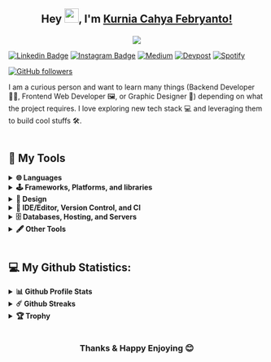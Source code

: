 ## <p align="center"> Hey <img src="https://media.giphy.com/media/hvRJCLFzcasrR4ia7z/giphy.gif" width="28">, I'm [Kurnia Cahya Febryanto!](https://github.com/kurniacf/) </p>

<p align="center">
  <a href="https://github.com/DenverCoder1/readme-typing-svg"><img src="https://readme-typing-svg.herokuapp.com/?lines=Informatics%20Engineering%20Student;Always%20learning%20new%20things;Interested%20in%20backend%20developer&font=Fira%20Code&center=true&width=440&height=45&color=85a7ff&vCenter=true&size=22"></a>
</p>


[![Linkedin Badge](https://img.shields.io/badge/-LinkedIn-0e76a8?style=flat-square&logo=Linkedin&logoColor=white)](https://linkedin.com/in/kurnia-cahya-febryanto/)
[![Instagram Badge](https://img.shields.io/badge/-Instagram-e4405f?style=flat-square&logo=Instagram&logoColor=white)](https://instagram.com/kurniacf)
[![Medium](https://img.shields.io/badge/Medium-12100E?&logo=medium&logoColor=white)](https://medium.com/@kurniacf)
[![Devpost](https://img.shields.io/badge/Devpost-003E54?logo=Devpost&logoColor=white)](https://devpost.com/kurniacf)
[![Spotify](https://img.shields.io/badge/Spotify-1ED760?logo=spotify&logoColor=white)](https://open.spotify.com/user/21o5futfpv72qisww3brfywga?si=00a1e2f99a47412d)

<p align="left">
  <!--
  <a href="https://github.com/kurniacf/kurniacf">
    <img src="https://komarev.com/ghpvc/?username=kurniacf" alt="page views" />
  </a>
  -->
  <a href="https://github.com/kurniacf?tab=followers">
    <img alt="GitHub followers" src="https://img.shields.io/github/followers/kurniacf?color=green&logo=github">
  </a>
</p>

I am a curious person and want to learn many things (Backend Developer 👨‍💻, Frontend Web Developer 🖼, or Graphic Designer 🎨) depending on what the project requires. I love exploring new tech stack 💻 and leveraging them to build cool stuffs 🛠️. 
<br/>
<br/>

<!--
**kurniacf/kurniacf** is a ✨ _special_ ✨ repository because its `README.md` (this file) appears on your GitHub profile.

Here are some ideas to get you started:

- 🔭 I’m currently working on ...
- 🌱 I’m currently learning ...
- 👯 I’m looking to collaborate on ...
- 🤔 I’m looking for help with ...
- 💬 Ask me about ...
- 📫 How to reach me: ...
- 😄 Pronouns: ...
- ⚡ Fun fact: ...
hide=c%2B%2B
-->

<!-- Some badges are from https://github.com/Ileriayo/markdown-badges -->

## 🔨 My Tools

<details>	
  <summary><b>🌐 Languages</b></summary>
  <p>
    <a href="http://www.open-std.org/jtc1/sc22/wg14/"><img alt="C" src="https://img.shields.io/badge/C-00599C?logo=c&logoColor=white"></a>
    <a href="https://en.cppreference.com/w/"><img alt="C++" src="https://img.shields.io/badge/c++-%2300599C.svg?&logo=c%2B%2B&logoColor=white"></a>
    <a href="https://developer.mozilla.org/en-US/docs/Web/CSS/Reference"><img alt="CSS" src="https://img.shields.io/badge/css3-%231572B6.svg?&logo=css3&logoColor=white"></a>
    <a href="https://go.dev/"><img alt="Golang" src="https://img.shields.io/badge/Go-00ADD8?logo=go&logoColor=white"></a>
    <a href="https://developer.mozilla.org/en-US/docs/Web/HTML"><img alt="HTML" src="https://img.shields.io/badge/html5-%23E34F26.svg?&logo=html5&logoColor=white"></a>
    <a href="https://docs.oracle.com/en/java/"><img alt="Java" src="https://img.shields.io/badge/java-%23ED8B00.svg?&logo=java&logoColor=white"></a>
    <a href="https://www.json.org/json-en.html"><img alt="JSON" src="https://img.shields.io/badge/json-5E5C5C?logo=json&logoColor=white"></a>
    <a href="https://developer.mozilla.org/en-US/docs/Web/JavaScript"><img alt="JavaScript" src="https://img.shields.io/badge/javascript-%23323330.svg?e&logo=javascript&logoColor=%23F7DF1E"></a>
    <a href="https://www.latex-project.org/"><img alt="LaTeX" src="https://img.shields.io/badge/latex-%23008080.svg?&logo=latex&logoColor=white"></a>
    <a href="https://www.markdownguide.org/"><img alt="Markdown" src="https://img.shields.io/badge/markdown-%23000000.svg?&logo=markdown&logoColor=white"></a>
    <a href="https://www.php.net/"><img alt="PHP" src="https://img.shields.io/badge/php-%23777BB4.svg?&logo=php&logoColor=white"></a>
    <a href="https://www.python.org/"><img alt="Python" src="https://img.shields.io/badge/python-3670A0?&logo=python&logoColor=ffdd54"></a>
    <a href="https://www.r-project.org/"><img alt="R" src="https://img.shields.io/badge/R-276DC3?logo=r&logoColor=white"></a>
  </p>
</details>	


<details>	
  <summary><b>🕹 Frameworks, Platforms, and libraries</b></summary>
  <p>
    <a href="https://dotnet.microsoft.com/en-us/"><img alt=".NET" src="https://img.shields.io/badge/.NET-512BD4?logo=dotnet&logoColor=white"></a>
    <a href="https://spark.apache.org/"><img alt="Apache Spark" src="https://img.shields.io/badge/Apache_Spark-FFFFFF?&logo=apachespark&logoColor=#E35A16"></a>
    <a href="https://getbootstrap.com/"><img alt="Bootstrap" src="https://img.shields.io/badge/bootstrap-%23563D7C.svg?e&logo=bootstrap&logoColor=white"></a>
    <a href="https://www.debian.org/"><img alt="Debian" src="https://img.shields.io/badge/Debian-A81D33?logo=debian&logoColor=white"></a>
    <a href="https://www.docker.com/"><img alt="Docker" src="https://img.shields.io/badge/Docker-2CA5E0?logo=docker&logoColor=white"></a>
    <a href="https://expressjs.com/"><img alt="Express.js" src="https://img.shields.io/badge/express.js-%23404d59.svg?&logo=express&logoColor=%2361DAFB"></a>
    <a href="https://firebase.google.com/"><img alt="Firebase" src="https://img.shields.io/badge/firebase-ffca28?logo=firebase&logoColor=blac"></a>
    <a href="https://jupyter.org/"><img alt="Jupyter" src="https://img.shields.io/badge/Jupyter-F37626.svg?logo=Jupyter&logoColor=white"></a>
    <a href="https://jquery.com/"><img alt="jQuery" src="https://img.shields.io/badge/jquery-%230769AD.svg?&logo=jquery&logoColor=white"></a>
    <a href="https://jwt.io/"><img alt="JWT" src="https://img.shields.io/badge/JWT-black?&logo=JSON%20web%20tokens"></a>
    <a href="https://laravel.com/"><img alt="Laravel" src="https://img.shields.io/badge/laravel-%23FF2D20.svg?&logo=laravel&logoColor=white"></a>
    <a href="https://www.linux.org/"><img alt="Linux" src="https://img.shields.io/badge/Linux-FCC624?logo=linux&logoColor=black"></a>
    <a href="https://mui.com/"><img alt="MUI" src="https://img.shields.io/badge/MUI-%230081CB.svg?&logo=material-ui&logoColor=white"></a>
    <a href="https://www.npmjs.com/"><img alt="NPM" src="https://img.shields.io/badge/NPM-%23000000.svg?&logo=npm&logoColor=white"></a>
    <a href="https://nodejs.org/en/"><img alt="NodeJS" src="https://img.shields.io/badge/node.js-6DA55F?&logo=node.js&logoColor=white"></a>
    <a href="https://reactjs.org/"><img alt="React" src="https://img.shields.io/badge/react-%2320232a.svg?&logo=react&logoColor=%2361DAFB"></a>
    <a href="https://threejs.org/"><img alt="ThreeJS" src="https://img.shields.io/badge/ThreeJs-black?logo=three.js&logoColor=white"></a>
    <a href="https://ubuntu.com/"><img alt="Ubuntu" src="https://img.shields.io/badge/Ubuntu-E95420?logo=ubuntu&logoColor=white"></a>
    <a href="https://webpack.js.org/"><img alt="Webpack" src="https://img.shields.io/badge/webpack-%238DD6F9.svg?&logo=webpack&logoColor=black"></a>
    <a href="https://www.microsoft.com/en-us/windows?r=1"><img alt="Windows" src="https://img.shields.io/badge/Windows-0078D6?&logo=windows&logoColor=white"></a>
    <a href="https://yarnpkg.com/"><img alt="Yarn" src="https://img.shields.io/badge/yarn-%232C8EBB.svg?&logo=yarn&logoColor=white"></a>
  </p>
</details>	
  
<details>	
  <summary><b>🎨 Design</b></summary>
  <p>
      <a href="https://www.adobe.com/sea/"><img alt="Adobe" src="https://img.shields.io/badge/adobe-%23FF0000.svg?&logo=adobe&logoColor=white"></a>
    <a href="https://www.adobe.com/sea/products/aftereffects.html"><img alt="Adobe After Effect" src="https://img.shields.io/badge/Adobe%20After%20Effects-9999FF.svg?&logo=Adobe%20After%20Effects&logoColor=white"></a>
      <a href="https://www.adobe.com/sea/products/illustrator.html"><img alt="Adobe Illustrator" src="https://img.shields.io/badge/adobeillustrator-%23FF9A00.svg?&logo=adobeillustrator&logoColor=white"></a>
    <a href="https://www.adobe.com/sea/products/photoshop.html"><img alt="Adobe Photoshop" src="https://img.shields.io/badge/adobephotoshop-%2331A8FF.svg?&logo=adobephotoshop&logoColor=white"></a>
    <a href="https://www.adobe.com/sea/products/premiere.html"><img alt="Adobe Premiere Pro" src="https://img.shields.io/badge/Adobe%20Premiere%20Pro-9999FF.svg?&logo=Adobe%20Premiere%20Pro&logoColor=white"></a>
    <a href="https://www.canva.com/"><img alt="Canva" src="https://img.shields.io/badge/Canva-%2300C4CC.svg?&logo=Canva&logoColor=white"></a>
    <a href="https://dribbble.com/"><img alt="Dribbble" src="https://img.shields.io/badge/Dribbble-EA4C89?&logo=dribbble&logoColor=white"></a>
    <a href="https://www.figma.com/"><img alt="Figma" src="https://img.shields.io/badge/figma-%23F24E1E.svg?&logo=figma&logoColor=white"></a>
  </p>
</details>	
  
<details>	
  <summary><b>📝 IDE/Editor, Version Control, and CI</b></summary>
  <p>
    <a href="https://codepen.io/"><img alt="Codepen" src="https://img.shields.io/badge/CodePen-white?&logo=codepen&logoColor=black"></a>
    <a href="https://codesandbox.io/"><img alt="CodeSandbox" src="https://img.shields.io/badge/Codesandbox-040404?&logo=codesandbox&logoColor=DBDBDB"></a>  
    <a href="https://www.eclipse.org/"><img alt="Eclipse" src="https://img.shields.io/badge/Eclipse-FE7A16.svg?&logo=Eclipse&logoColor=white"></a>
    <a href="https://git-scm.com/"><img alt="Git" src="https://img.shields.io/badge/git-%23F05033.svg?&logo=git&logoColor=white"></a>
    <a href="https://github.com/"><img alt="GitHub" src="https://img.shields.io/badge/github-%23121011.svg?&logo=github&logoColor=white"></a>
    <a href="https://github.com/features/actions"><img alt="GitHub Actions" src="https://img.shields.io/badge/githubactions-%232671E5.svg?&logo=githubactions&logoColor=white"></a>
    <a href="https://notepad-plus-plus.org/downloads/"><img alt="Notepad++" src="https://img.shields.io/badge/Notepad++-90E59A.svg?logoColor=black"></a>
    <a href="https://www.jetbrains.com/idea/"><img alt="IntelliJ IDEA" src="https://img.shields.io/badge/IntelliJIDEA-000000.svg?&logo=intellij-idea&logoColor=white"></a>
    <a href="https://jupyter.org/"><img alt="Jupyter Notebook" src="https://img.shields.io/badge/jupyter-%23FA0F00.svg?&logo=jupyter&logoColor=white"></a>
    <a href="https://www.jetbrains.com/phpstorm/"><img alt="PhpStorm" src="https://img.shields.io/badge/phpstorm-143?&logo=phpstorm&logoColor=black&color=black&labelColor=darkorchid"></a>
    <a href="https://www.jetbrains.com/rider/"><img alt="Rider" src="https://img.shields.io/badge/Rider-000000?logoColor=white"></a>
    <a href="https://www.sublimetext.com/"><img alt="Sublime Text" src="https://img.shields.io/badge/sublime_text-%23575757.svg?&logo=sublime-text&logoColor=important"></a>
    <a href="https://code.visualstudio.com/"><img alt="Visual Studio Code" src="https://img.shields.io/badge/Visual%20Studio%20Code-0078d7.svg?&logo=visual-studio-code&logoColor=white"></a>
    <a href="https://visualstudio.microsoft.com/"><img alt="Visual Studio" src="https://img.shields.io/badge/Visual%20Studio-5C2D91.svg?&logo=visual-studio&logoColor=white"></a>
  </p>
</details>	

<details>	
  <summary><b>🗄️ Databases, Hosting, and Servers</b></summary>
  <p>
    <a href="https://aws.amazon.com/"><img alt="Amazon AWS" src="https://img.shields.io/badge/Amazon_AWS-FF9900?logo=amazonaws&logoColor=white"></a>
    <a href="https://httpd.apache.org/"><img alt="Apache" src="https://img.shields.io/badge/apache-%23D42029.svg?&logo=apache&logoColor=white"></a>
    <a href="https://git-scm.com/"><img alt="Firebase" src="https://img.shields.io/badge/firebase-%23039BE5.svg?&logo=firebase"></a>
    <a href="https://cloud.google.com/"><img alt="Google Cloud" src="https://img.shields.io/badge/Google_Cloud-4285F4?logo=google-cloud&logoColor=white"></a>
    <a href="https://www.heroku.com/"><img alt="Heroku" src="https://img.shields.io/badge/heroku-%23430098.svg?&logo=heroku&logoColor=white"></a>
    <a href="https://mariadb.org/"><img alt="MariaDB" src="https://img.shields.io/badge/MariaDB-003545?&logo=mariadb&logoColor=white"></a>
    <a href="https://www.mongodb.com/"><img alt="MongoDB" src="https://img.shields.io/badge/MongoDB-%234ea94b.svg?&logo=mongodb&logoColor=white"></a>
    <a href="https://www.mysql.com/"><img alt="MySQL" src="https://img.shields.io/badge/mysql-%2300f.svg?&logo=mysql&logoColor=white"></a>
    <a href="https://www.netlify.com/"><img alt="Netlify" src="https://img.shields.io/badge/netlify-%23000000.svg?&logo=netlify&logoColor=#00C7B7"></a>
    <a href="https://www.nginx.com/"><img alt="Nginx" src="https://img.shields.io/badge/nginx-%23009639.svg?&logo=nginx&logoColor=white"></a>
    <a href="https://www.oracle.com/id/index.html"><img alt="Oracle" src="https://img.shields.io/badge/Oracle-F80000?&logo=oracle&logoColor=white"></a>
    <a href="https://www.postgresql.org/"><img alt="Postgres" src="https://img.shields.io/badge/postgres-%23316192.svg?&logo=postgresql&logoColor=white"></a>
    <a href="https://www.prisma.io/"><img alt="Prisma" src="https://img.shields.io/badge/Prisma-3982CE?logo=Prisma&logoColor=white"></a>
    <a href="https://railway.app/"><img alt="Railway" src="https://img.shields.io/badge/Railway-131415?logo=railway&logoColor=white"></a>
    <a href="https://sequelize.org/"><img alt="Sequelize" src="https://img.shields.io/badge/Sequelize-52B0E7?logoColor=white"></a>
    <a href="https://vercel.com/"><img alt="Vercel" src="https://img.shields.io/badge/Vercel-000000?logo=vercel&logoColor=white"></a>
  </p>
</details>

<details>	
  <summary><b>🖋 Other Tools</b></summary>
  <p>
    <a href="https://babeljs.io/"><img alt="Babel" src="https://img.shields.io/badge/Babel-F9DC3e?&logo=babel&logoColor=black"></a>
    <a href="https://www.office.com/"><img alt="Microsoft Office" src="https://img.shields.io/badge/Microsoft_Office-D83B01?&logo=microsoft-office&logoColor=white"></a>
    <a href="https://miro.com/"><img alt="Miro" src="https://img.shields.io/badge/Miro-F7C922?logo=Miro&logoColor=050036"></a>
    <a href="https://www.notion.so/"><img alt="Notion" src="https://img.shields.io/badge/Notion-%23000000.svg?&logo=notion&logoColor=white"></a>
    <a href="https://www.postman.com/"><img alt="Postman" src="https://img.shields.io/badge/Postman-FF6C37?&logo=postman&logoColor=white"></a>
    <a href="https://swagger.io/"><img alt="Swagger" src="https://img.shields.io/badge/Swagger-85EA2D?logoColor=white"></a>
    <a href="https://trello.com/"><img alt="Trello" src="https://img.shields.io/badge/Trello-%23026AA7.svg?&logo=Trello&logoColor=white"></a>
  </p>
</details>
<br>

## 💻 My Github Statistics:

<details>	
  <summary><b>📊 Github Profile Stats</b></summary>
  <br />
  <img height="180em" src="https://awesome-github-stats.azurewebsites.net/user-stats/kurniacf?cardType=github&theme=monokai&preferLogin=false" />
  <img height="180em" src="https://github-readme-stats.vercel.app/api/top-langs/?username=kurniacf&exclude_repo=KNN-Image-Classification&show_icons=true&hide_border=true&layout=compact&langs_count=8&theme=monokai&hide=c%2B%2B"/>
<br/>

  <!--
<img src="https://activity-graph.herokuapp.com/graph?username=kurniacf&theme=tokyonight&bg_color=20232a&hide_border=true&count_private=true" width="100%"/>
 -->
</details>
<details>	
  <summary><b>☄️ Github Streaks</b></summary>
  <br />
  <img height="180em" src="https://github-readme-stats.vercel.app/api?username=kurniacf&theme=dark&show_icons=true" />
</details>
<details>
  <summary><b>🏆 Trophy</b></summary>
  <br/>
  <p align="left">
  <img alig src="https://github-profile-trophy.vercel.app/?username=kurniacf&column=6&rank=SSS,SS,S,AAA,AA,A,B,C,UNKNOWN,SECRET&theme=onedark" />
</p>
</details>

# 

<div align="center">

### Thanks & Happy Enjoying 😊

</div>
